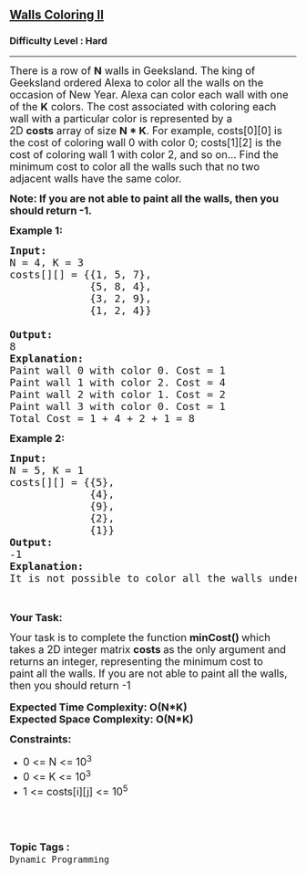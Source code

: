<h2><a href="https://www.geeksforgeeks.org/problems/walls-coloring-ii--170647/1">Walls Coloring II</a></h2><h3>Difficulty Level : Hard</h3><hr><div class="problems_problem_content__Xm_eO"><p><span style="font-size:18px">There is a row of&nbsp;<strong>N</strong>&nbsp;walls in Geeksland. The king of Geeksland ordered Alexa to color all the walls on the occasion of New Year. Alexa can color each wall with one of the&nbsp;<strong>K</strong>&nbsp;colors. The cost associated with coloring each wall with a particular color is represented by a 2D&nbsp;<strong>costs</strong>&nbsp;array of size&nbsp;<strong>N * K</strong>. For example, costs[0][0] is the cost of coloring wall 0 with color 0; costs[1][2] is the cost of coloring wall 1 with color 2, and so on... Find the minimum cost to color all the walls such that no two adjacent walls have the same color.</span></p>

<p><span style="font-size:18px"><strong>Note:&nbsp;</strong></span><span style="font-size:18px"><strong>If you are not able to paint&nbsp;all the walls, then you should return -1.</strong></span></p>

<p><span style="font-size:18px"><strong>Example 1:</strong></span></p>

<pre><span style="font-size:18px"><strong>Input:</strong>
N = 4, K = 3
costs[][] = {{1, 5, 7},
             {5, 8, 4},
&nbsp;            {3, 2, 9},
&nbsp;            {1, 2, 4}}

<strong>Output:</strong>
8
<strong>Explanation:</strong>
Paint wall 0 with color 0. Cost = 1
Paint wall 1 with color 2. Cost = 4
Paint wall 2 with color 1. Cost = 2
Paint wall 3 with color 0. Cost = 1
Total Cost = 1 + 4 + 2 + 1 = 8</span></pre>

<p><span style="font-size:18px"><strong>Example 2:</strong></span></p>

<pre><span style="font-size:18px"><strong>Input:</strong>
N = 5, K = 1
costs[][] = {{5},
             {4},
&nbsp;            {9},
&nbsp;            {2},
&nbsp;            {1}}
<strong>Output:</strong>
-1
<strong>Explanation:</strong>
It is not possible to color all the walls under the given conditions.</span></pre>

<p><br>
<br>
<span style="font-size:18px"><strong>Your Task:</strong></span></p>

<p><span style="font-size:18px">Your task is to complete the function <strong>minCost()&nbsp;</strong>which takes a 2D integer matrix <strong>costs&nbsp;</strong>as the only argument and returns an integer, representing the minimum cost to paint&nbsp;all the walls.&nbsp;If you are not able to paint all the walls, then you should return -1</span><br>
<br>
<span style="font-size:18px"><strong>Expected Time Complexity: O(N*K)<br>
Expected Space Complexity: O(N*K)</strong></span></p>

<p><span style="font-size:18px"><strong>Constraints:</strong></span></p>

<ul>
	<li><span style="font-size:18px">0 &lt;= N &lt;= 10<sup>3</sup></span></li>
	<li><span style="font-size:18px">0 &lt;= K &lt;= 10<sup>3</sup></span></li>
	<li><span style="font-size:18px">1 &lt;= costs[i][j] &lt;= 10<sup>5</sup></span></li>
</ul>

<p>&nbsp;</p>
</div><br><p><span style=font-size:18px><strong>Topic Tags : </strong><br><code>Dynamic Programming</code>&nbsp;